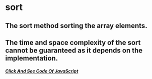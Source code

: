 # sort 
## The sort method sorting the array elements.
## The time and space complexity of the sort cannot be guaranteed as it depends on the implementation.
##### [Click And See Code Of JavaScript](../js/7.sort.js)